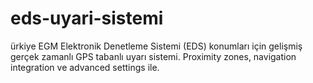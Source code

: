 # eds-uyari-sistemi
ürkiye EGM Elektronik Denetleme Sistemi (EDS) konumları için gelişmiş gerçek zamanlı GPS tabanlı uyarı sistemi. Proximity zones, navigation integration ve advanced settings ile.
